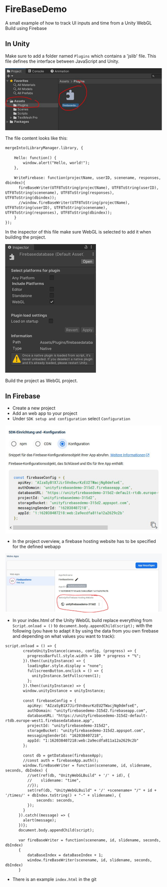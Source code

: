 # FireBaseDemo
 A small example of how to track UI inputs and time from a Unity WebGL Build using Firebase

## In Unity
Make sure to add a folder named `Plugins` which contains a 'jslib' file. This file defines the interface between JavaScript and Unity.

![dynamic_label_screenshot](Readme/plugin.jpg)

The file content looks like this:
```
mergeInto(LibraryManager.library, {

    Hello: function() {
        window.alert("Hello, world!");
    },

    WriteFirebase: function(projectName, userID, scenename, responses, dbindex){
      fireBaseWriter(UTF8ToString(projectName), UTF8ToString(userID), UTF8ToString(scenename), UTF8ToString(responses), UTF8ToString(dbindex));
      //window.fireBaseWriter(UTF8ToString(projectName), UTF8ToString(userID), UTF8ToString(scenename), UTF8ToString(responses), UTF8ToString(dbindex));
    }
});
```

In the inspector of this file make sure WebGL is selected to add it when building the project.

![dynamic_label_screenshot](Readme/pluginsettings.jpg)

Build the project as WebGL project.


## In Firebase
* Create a new project
* Add an web app to your project
* Under `SDK setup and configuration` select `Configuration`

![dynamic_label_screenshot](Readme/configuration.jpg)

* In the project overview, a firebase hosting website has to be specified for the defined webapp

![dynamic_label_screenshot](Readme/hostingwebsite.jpg)

* In your index.html of the Unity WebGL build replace everything from `Script.onload = ()` to `document.body.appendChild(script);` with the following (you have to adapt it by using the data from you own firebase and depending on what values you want to track):

```
script.onload = () => {
        createUnityInstance(canvas, config, (progress) => {
          progressBarFull.style.width = 100 * progress + "%";
        }).then((unityInstance) => {
          loadingBar.style.display = "none";
          fullscreenButton.onclick = () => {
            unityInstance.SetFullscreen(1);
          };
        }).then((unityInstance) => {
        window.unityInstance = unityInstance;
        
        const firebaseConfig = {
          apiKey: "AIzaSyB1X7Jir5Vn8eurKzEU2TWacjNg0dmfseE",
          authDomain: "unityfirebasedemo-315d2.firebaseapp.com",
          databaseURL: "https://unityfirebasedemo-315d2-default-rtdb.europe-west1.firebasedatabase.app",
          projectId: "unityfirebasedemo-315d2",
          storageBucket: "unityfirebasedemo-315d2.appspot.com",
          messagingSenderId: "162038407218",
          appId: "1:162038407218:web:2a9ecdfa811a12a2629c2b"
        };

        const db = getDatabase(firebaseApp);
        //const auth = firebaseApp.auth();
        window.fireBaseWriter = function(scenename, id, slidename, seconds, dbIndex) {
          //set(ref(db, "UnityWebGLBuild" + '/' + id), {
          //    slidename: "time",
          //});
          set(ref(db, "UnityWebGLBuild" + '/' +scenename+ "/" + id + '/times/' + dbIndex.toString() + "-" + slidename), {
              seconds: seconds,
          });
        }
      }).catch((message) => {
        alert(message);
      })};
      document.body.appendChild(script);

      var fireBaseWriter = function(scenename, id, slidename, seconds, dbIndex)
      {
          dataBaseIndex = dataBaseIndex + 1;
          window.fireBaseWriter(scenename, id, slidename, seconds, dbIndex)
      }
```

* There is an example `index.html` in the git
